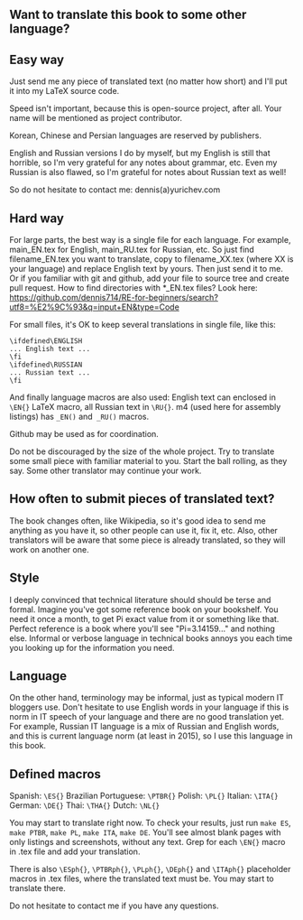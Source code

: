 Want to translate this book to some other language?
---------------------------------------------------

Easy way
--------

Just send me any piece of translated text (no matter how short) and I'll put it into my LaTeX source code.

Speed isn't important, because this is open-source project, after all.
Your name will be mentioned as project contributor.

Korean, Chinese and Persian languages are reserved by publishers.

English and Russian versions I do by myself, but my English is still that horrible, so I'm very grateful for any notes about grammar, etc.
Even my Russian is also flawed, so I'm grateful for notes about Russian text as well!

So do not hesitate to contact me: dennis(a)yurichev.com

Hard way
--------

For large parts, the best way is a single file for each language.
For example, main_EN.tex for English, main_RU.tex for Russian, etc.
So just find filename_EN.tex you want to translate, copy to filename_XX.tex (where XX is your language)
and replace English text by yours.
Then just send it to me. Or if you familiar with git and github, add your file to source tree and create pull request.
How to find directories with *_EN.tex files? Look here:
https://github.com/dennis714/RE-for-beginners/search?utf8=%E2%9C%93&q=input+EN&type=Code

For small files, it's OK to keep several translations in single file, like this:

	\ifdefined\ENGLISH
	... English text ...
	\fi
	\ifdefined\RUSSIAN
	... Russian text ...
	\fi

And finally language macros are also used: English text can enclosed in `\EN{}` 
LaTeX macro, all Russian text in `\RU{}`.
m4 (used here for assembly listings) has `_EN()` and` _RU()` macros.

Github may be used as for coordination.

Do not be discouraged by the size of the whole project. 
Try to translate some small piece with familiar material to you.
Start the ball rolling, as they say. Some other translator may continue your work.

How often to submit pieces of translated text?
----------------------------------------------

The book changes often, like Wikipedia, so it's good idea to send me anything as you have it,
so other people can use it, fix it, etc.
Also, other translators will be aware that some piece is already translated, so they will work on another one.

Style
-----

I deeply convinced that technical literature should should be terse and formal.
Imagine you've got some reference book on your bookshelf.
You need it once a month, to get Pi exact value from it or something like that.
Perfect reference is a book where you'll see "Pi=3.14159..." and nothing else.
Informal or verbose language in technical books annoys you each time you looking up for the information you need.

Language
--------

On the other hand, terminology may be informal, just as typical modern IT bloggers use.
Don't hesitate to use English words in your language if this is norm in IT speech of your language and there are no good translation yet.
For example, Russian IT language is a mix of Russian and English words, and this is current language norm (at least in 2015), so I use this language in this book.

Defined macros
--------------

Spanish: `\ES{}`
Brazilian Portuguese: `\PTBR{}`
Polish: `\PL{}`
Italian: `\ITA{}`
German: `\DE{}`
Thai: `\THA{}`
Dutch: `\NL{}`

You may start to translate right now.
To check your results, just run `make ES`, `make PTBR`, `make PL`, `make ITA`, `make DE`.
You'll see almost blank pages with only listings and screenshots, without any text.
Grep for each `\EN{}` macro in .tex file and add your translation.

There is also `\ESph{}`, `\PTBRph{}`, `\PLph{}`, `\DEph{}` and `\ITAph{}` placeholder macros in .tex files, where the translated text must be.
You may start to translate there.

Do not hesitate to contact me if you have any questions.

